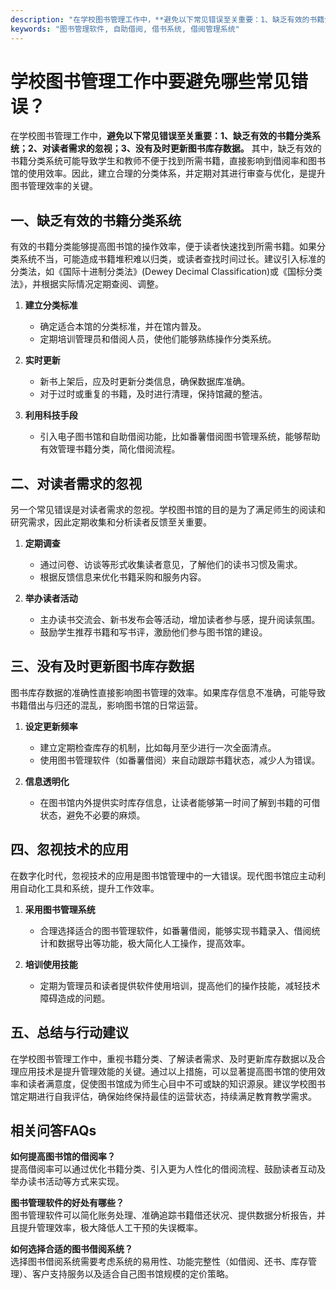 ```yaml
---
description: "在学校图书管理工作中，**避免以下常见错误至关重要：1、缺乏有效的书籍分类系统；2、对读者需求的忽视；3、没有及时更新图书库存数据。** 其中，缺乏有效的书籍分类系统可能导致学生和教师不便于找到所需书籍，直接影响到借阅率和图书馆的使用效率。因此，建立合理的分类体系，并定期对其进行审查与优化，是提升图书管理效率的关键。"
keywords: "图书管理软件, 自助借阅, 借书系统, 借阅管理系统"
---
```

# 学校图书管理工作中要避免哪些常见错误？

在学校图书管理工作中，**避免以下常见错误至关重要：1、缺乏有效的书籍分类系统；2、对读者需求的忽视；3、没有及时更新图书库存数据。** 其中，缺乏有效的书籍分类系统可能导致学生和教师不便于找到所需书籍，直接影响到借阅率和图书馆的使用效率。因此，建立合理的分类体系，并定期对其进行审查与优化，是提升图书管理效率的关键。

## 一、缺乏有效的书籍分类系统

有效的书籍分类能够提高图书馆的操作效率，便于读者快速找到所需书籍。如果分类系统不当，可能造成书籍堆积难以归类，或读者查找时间过长。建议引入标准的分类法，如《国际十进制分类法》(Dewey Decimal Classification)或《国标分类法》，并根据实际情况定期查阅、调整。

1. **建立分类标准**  
   - 确定适合本馆的分类标准，并在馆内普及。
   - 定期培训管理员和借阅人员，使他们能够熟练操作分类系统。

2. **实时更新**  
   - 新书上架后，应及时更新分类信息，确保数据库准确。
   - 对于过时或重复的书籍，及时进行清理，保持馆藏的整洁。

3. **利用科技手段**  
   - 引入电子图书馆和自助借阅功能，比如番薯借阅图书管理系统，能够帮助有效管理书籍分类，简化借阅流程。

## 二、对读者需求的忽视

另一个常见错误是对读者需求的忽视。学校图书馆的目的是为了满足师生的阅读和研究需求，因此定期收集和分析读者反馈至关重要。

1. **定期调查**  
   - 通过问卷、访谈等形式收集读者意见，了解他们的读书习惯及需求。
   - 根据反馈信息来优化书籍采购和服务内容。

2. **举办读者活动**  
   - 主办读书交流会、新书发布会等活动，增加读者参与感，提升阅读氛围。
   - 鼓励学生推荐书籍和写书评，激励他们参与图书馆的建设。

## 三、没有及时更新图书库存数据

图书库存数据的准确性直接影响图书管理的效率。如果库存信息不准确，可能导致书籍借出与归还的混乱，影响图书馆的日常运营。

1. **设定更新频率**  
   - 建立定期检查库存的机制，比如每月至少进行一次全面清点。
   - 使用图书管理软件（如番薯借阅）来自动跟踪书籍状态，减少人为错误。

2. **信息透明化**  
   - 在图书馆内外提供实时库存信息，让读者能够第一时间了解到书籍的可借状态，避免不必要的麻烦。

## 四、忽视技术的应用

在数字化时代，忽视技术的应用是图书馆管理中的一大错误。现代图书馆应主动利用自动化工具和系统，提升工作效率。

1. **采用图书管理系统**  
   - 合理选择适合的图书管理软件，如番薯借阅，能够实现书籍录入、借阅统计和数据导出等功能，极大简化人工操作，提高效率。

2. **培训使用技能**  
   - 定期为管理员和读者提供软件使用培训，提高他们的操作技能，减轻技术障碍造成的问题。

## 五、总结与行动建议

在学校图书管理工作中，重视书籍分类、了解读者需求、及时更新库存数据以及合理应用技术是提升管理效能的关键。通过以上措施，可以显著提高图书馆的使用效率和读者满意度，促使图书馆成为师生心目中不可或缺的知识源泉。建议学校图书馆定期进行自我评估，确保始终保持最佳的运营状态，持续满足教育教学需求。

## 相关问答FAQs

**如何提高图书馆的借阅率？**  
提高借阅率可以通过优化书籍分类、引入更为人性化的借阅流程、鼓励读者互动及举办读书活动等方式来实现。

**图书管理软件的好处有哪些？**  
图书管理软件可以简化账务处理、准确追踪书籍借还状况、提供数据分析报告，并且提升管理效率，极大降低人工干预的失误概率。

**如何选择合适的图书借阅系统？**  
选择图书借阅系统需要考虑系统的易用性、功能完整性（如借阅、还书、库存管理）、客户支持服务以及适合自己图书馆规模的定价策略。
